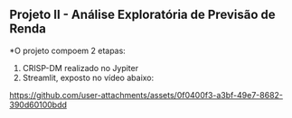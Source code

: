 ## Projeto II - Análise Exploratória de Previsão de Renda

*O projeto compoem 2 etapas:

1. CRISP-DM realizado no Jypiter
2. Streamlit, exposto no vídeo abaixo:



https://github.com/user-attachments/assets/0f0400f3-a3bf-49e7-8682-390d60100bdd


